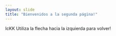 ```yaml
---
layout: slide
title: "Bienvenidos a la segunda página!"
---
```

IcKK
Utiliza la flecha hacia la izquierda para volver!
